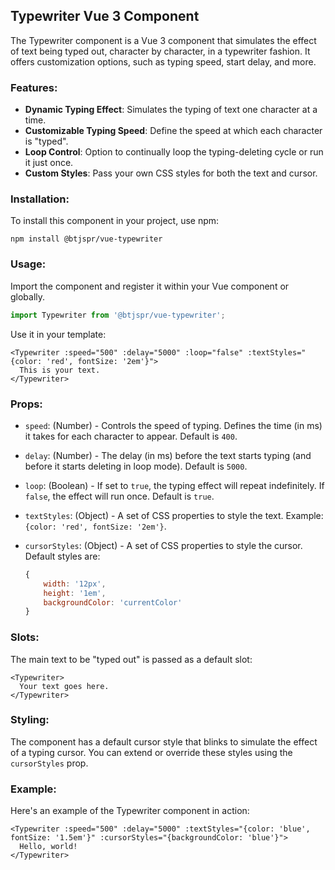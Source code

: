 ## Typewriter Vue 3 Component

The Typewriter component is a Vue 3 component that simulates the effect of text being typed out, character by character, in a typewriter fashion. It offers customization options, such as typing speed, start delay, and more.

### Features:

- **Dynamic Typing Effect**: Simulates the typing of text one character at a time.
- **Customizable Typing Speed**: Define the speed at which each character is "typed".
- **Loop Control**: Option to continually loop the typing-deleting cycle or run it just once.
- **Custom Styles**: Pass your own CSS styles for both the text and cursor.
  
### Installation:

To install this component in your project, use npm:

```
npm install @btjspr/vue-typewriter
```

### Usage:

Import the component and register it within your Vue component or globally.

```javascript
import Typewriter from '@btjspr/vue-typewriter';
```

Use it in your template:

```vue
<Typewriter :speed="500" :delay="5000" :loop="false" :textStyles="{color: 'red', fontSize: '2em'}">
  This is your text.
</Typewriter>
```

### Props:

- `speed`: (Number) - Controls the speed of typing. Defines the time (in ms) it takes for each character to appear. Default is `400`.

- `delay`: (Number) - The delay (in ms) before the text starts typing (and before it starts deleting in loop mode). Default is `5000`.

- `loop`: (Boolean) - If set to `true`, the typing effect will repeat indefinitely. If `false`, the effect will run once. Default is `true`.

- `textStyles`: (Object) - A set of CSS properties to style the text. Example: `{color: 'red', fontSize: '2em'}`.

- `cursorStyles`: (Object) - A set of CSS properties to style the cursor. Default styles are: 
  ```javascript
  {
      width: '12px',
      height: '1em',
      backgroundColor: 'currentColor'
  }
  ```

### Slots:

The main text to be "typed out" is passed as a default slot:

```vue
<Typewriter>
  Your text goes here.
</Typewriter>
```

### Styling:

The component has a default cursor style that blinks to simulate the effect of a typing cursor. You can extend or override these styles using the `cursorStyles` prop.

### Example:

Here's an example of the Typewriter component in action:

```vue
<Typewriter :speed="500" :delay="5000" :textStyles="{color: 'blue', fontSize: '1.5em'}" :cursorStyles="{backgroundColor: 'blue'}">
  Hello, world!
</Typewriter>
```
